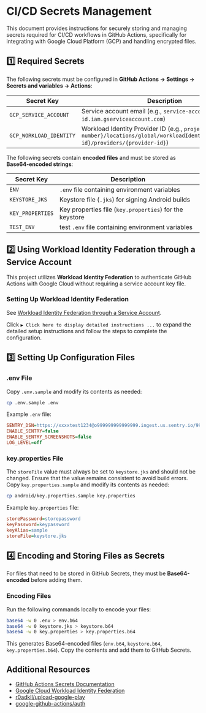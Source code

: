 <!-- markdownlint-disable MD013 -->
# CI/CD Secrets Management

This document provides instructions for securely storing and managing secrets
required for CI/CD workflows in GitHub Actions, specifically for integrating
with Google Cloud Platform (GCP) and handling encrypted files.

## 1️⃣ Required Secrets

The following secrets must be configured in
**GitHub Actions → Settings → Secrets and variables → Actions**:

| Secret Key              | Description                                                                                                                                |
| ----------------------- | ------------------------------------------------------------------------------------------------------------------------------------------ |
| `GCP_SERVICE_ACCOUNT`   | Service account email (e.g., `service-account@project-id.iam.gserviceaccount.com`)                                                         |
| `GCP_WORKLOAD_IDENTITY` | Workload Identity Provider ID (e.g., `projects/{project-number}/locations/global/workloadIdentityPools/{pool-id}/providers/{provider-id}`) |

The following secrets contain **encoded files** and must be stored as
**Base64-encoded strings**:

| Secret Key       | Description                                             |
| ---------------- | ------------------------------------------------------- |
| `ENV`            | `.env` file containing environment variables            |
| `KEYSTORE_JKS`   | Keystore file (`.jks`) for signing Android builds       |
| `KEY_PROPERTIES` | Key properties file (`key.properties`) for the keystore |
| `TEST_ENV`       | test `.env` file containing environment variables       |

## 2️⃣ Using Workload Identity Federation through a Service Account

This project utilizes **Workload Identity Federation** to authenticate GitHub
Actions with Google Cloud without requiring a service account key file.

### **Setting Up Workload Identity Federation**

See [Workload Identity Federation through a Service Account](https://github.com/google-github-actions/auth?tab=readme-ov-file#workload-identity-federation-through-a-service-account).

Click `▶ Click here to display detailed instructions ...` to expand the
detailed setup instructions and follow the steps to complete the configuration.

## 3️⃣ Setting Up Configuration Files

### **.env File**

Copy `.env.sample` and modify its contents as needed:

```sh
cp .env.sample .env
```

Example `.env` file:

```ini
SENTRY_DSN=https://xxxxtest1234@o999999999999999.ingest.us.sentry.io/999999999999999
ENABLE_SENTRY=false
ENABLE_SENTRY_SCREENSHOTS=false
LOG_LEVEL=off
```

### **key.properties File**

The `storeFile` value must always be set to `keystore.jks` and should not be
changed. Ensure that the value remains consistent to avoid build errors.
Copy `key.properties.sample` and modify its contents as needed:

```sh
cp android/key.properties.sample key.properties
```

Example `key.properties` file:

```ini
storePassword=storepassword
keyPassword=keypassword
keyAlias=sample
storeFile=keystore.jks
```

## 4️⃣ Encoding and Storing Files as Secrets

For files that need to be stored in GitHub Secrets, they must be
**Base64-encoded** before adding them.

### **Encoding Files**

Run the following commands locally to encode your files:

```sh
base64 -w 0 .env > env.b64
base64 -w 0 keystore.jks > keystore.b64
base64 -w 0 key.properties > key.properties.b64
```

This generates Base64-encoded files
(`env.b64`, `keystore.b64`, `key.properties.b64`).
Copy the contents and add them to GitHub Secrets.

## Additional Resources

- [GitHub Actions Secrets Documentation](https://docs.github.com/en/actions/security-guides/encrypted-secrets)
- [Google Cloud Workload Identity Federation](https://cloud.google.com/iam/docs/workload-identity-federation)
- [r0adkll/upload-google-play](https://github.com/r0adkll/upload-google-play)
- [google-github-actions/auth](https://github.com/google-github-actions/auth)
